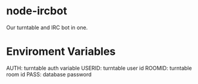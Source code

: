 node-ircbot
===========

Our turntable and IRC bot in one.

Enviroment Variables
===========

AUTH: turntable auth variable
USERID: turntable user id
ROOMID: turntable room id
PASS: database password
